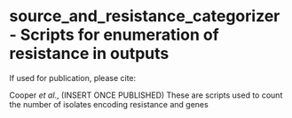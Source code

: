 # source_and_resistance_categorizer - Scripts for enumeration of resistance in outputs

If used for publication, please cite:

Cooper *et al*., (INSERT ONCE PUBLISHED)
These are scripts used to count the number of isolates encoding resistance and genes
